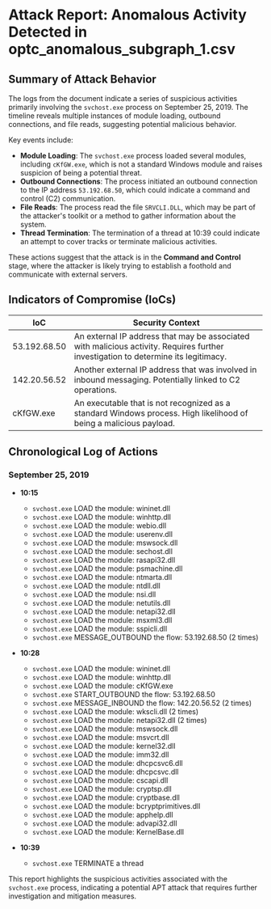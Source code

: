 # Attack Report: Anomalous Activity Detected in optc_anomalous_subgraph_1.csv

## Summary of Attack Behavior

The logs from the document indicate a series of suspicious activities primarily involving the `svchost.exe` process on September 25, 2019. The timeline reveals multiple instances of module loading, outbound connections, and file reads, suggesting potential malicious behavior. 

Key events include:
- **Module Loading**: The `svchost.exe` process loaded several modules, including `cKfGW.exe`, which is not a standard Windows module and raises suspicion of being a potential threat.
- **Outbound Connections**: The process initiated an outbound connection to the IP address `53.192.68.50`, which could indicate a command and control (C2) communication.
- **File Reads**: The process read the file `SRVCLI.DLL`, which may be part of the attacker's toolkit or a method to gather information about the system.
- **Thread Termination**: The termination of a thread at 10:39 could indicate an attempt to cover tracks or terminate malicious activities.

These actions suggest that the attack is in the **Command and Control** stage, where the attacker is likely trying to establish a foothold and communicate with external servers.

## Indicators of Compromise (IoCs)

| IoC                | Security Context                                                                                     |
|--------------------|-----------------------------------------------------------------------------------------------------|
| 53.192.68.50      | An external IP address that may be associated with malicious activity. Requires further investigation to determine its legitimacy. |
| 142.20.56.52      | Another external IP address that was involved in inbound messaging. Potentially linked to C2 operations. |
| cKfGW.exe          | An executable that is not recognized as a standard Windows process. High likelihood of being a malicious payload. |

## Chronological Log of Actions

### September 25, 2019

- **10:15**
  - `svchost.exe` LOAD the module: wininet.dll
  - `svchost.exe` LOAD the module: winhttp.dll
  - `svchost.exe` LOAD the module: webio.dll
  - `svchost.exe` LOAD the module: userenv.dll
  - `svchost.exe` LOAD the module: mswsock.dll
  - `svchost.exe` LOAD the module: sechost.dll
  - `svchost.exe` LOAD the module: rasapi32.dll
  - `svchost.exe` LOAD the module: psmachine.dll
  - `svchost.exe` LOAD the module: ntmarta.dll
  - `svchost.exe` LOAD the module: ntdll.dll
  - `svchost.exe` LOAD the module: nsi.dll
  - `svchost.exe` LOAD the module: netutils.dll
  - `svchost.exe` LOAD the module: netapi32.dll
  - `svchost.exe` LOAD the module: msxml3.dll
  - `svchost.exe` LOAD the module: sspicli.dll
  - `svchost.exe` MESSAGE_OUTBOUND the flow: 53.192.68.50 (2 times)

- **10:28**
  - `svchost.exe` LOAD the module: wininet.dll
  - `svchost.exe` LOAD the module: winhttp.dll
  - `svchost.exe` LOAD the module: cKfGW.exe
  - `svchost.exe` START_OUTBOUND the flow: 53.192.68.50
  - `svchost.exe` MESSAGE_INBOUND the flow: 142.20.56.52 (2 times)
  - `svchost.exe` LOAD the module: wkscli.dll (2 times)
  - `svchost.exe` LOAD the module: netapi32.dll (2 times)
  - `svchost.exe` LOAD the module: mswsock.dll
  - `svchost.exe` LOAD the module: msvcrt.dll
  - `svchost.exe` LOAD the module: kernel32.dll
  - `svchost.exe` LOAD the module: imm32.dll
  - `svchost.exe` LOAD the module: dhcpcsvc6.dll
  - `svchost.exe` LOAD the module: dhcpcsvc.dll
  - `svchost.exe` LOAD the module: cscapi.dll
  - `svchost.exe` LOAD the module: cryptsp.dll
  - `svchost.exe` LOAD the module: cryptbase.dll
  - `svchost.exe` LOAD the module: bcryptprimitives.dll
  - `svchost.exe` LOAD the module: apphelp.dll
  - `svchost.exe` LOAD the module: advapi32.dll
  - `svchost.exe` LOAD the module: KernelBase.dll

- **10:39**
  - `svchost.exe` TERMINATE a thread

This report highlights the suspicious activities associated with the `svchost.exe` process, indicating a potential APT attack that requires further investigation and mitigation measures.